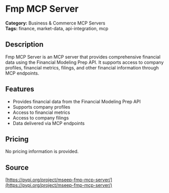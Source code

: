 # Fmp MCP Server

**Category:** Business & Commerce MCP Servers  
**Tags:** finance, market-data, api-integration, mcp

## Description
Fmp MCP Server is an MCP server that provides comprehensive financial data using the Financial Modeling Prep API. It supports access to company profiles, financial metrics, filings, and other financial information through MCP endpoints.

## Features
- Provides financial data from the Financial Modeling Prep API
- Supports company profiles
- Access to financial metrics
- Access to company filings
- Data delivered via MCP endpoints

## Pricing
No pricing information is provided.

## Source
[https://pypi.org/project/mseep-fmp-mcp-server/](https://pypi.org/project/mseep-fmp-mcp-server/)